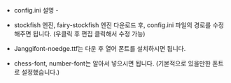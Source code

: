 - config.ini 설명 -

- stockfish 엔진, fairy-stockfish 엔진 다운로드 후, config.ini 파일의 경로를 수정해주면 됩니다. (우클릭 후 편집 클릭해서 수정 가능)
- Janggifont-noedge.ttf는 다운 후 열어 폰트를 설치하시면 됩니다.
- chess-font, number-font는 알아서 넣으시면 됩니다. (기본적으로 있을만한 폰트로 설정했습니다.)
